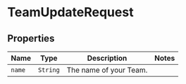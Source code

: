 

# TeamUpdateRequest



## Properties

| Name | Type | Description | Notes |
|------------ | ------------- | ------------- | -------------|
| `name` | ```String``` |  The name of your Team.  |  |



